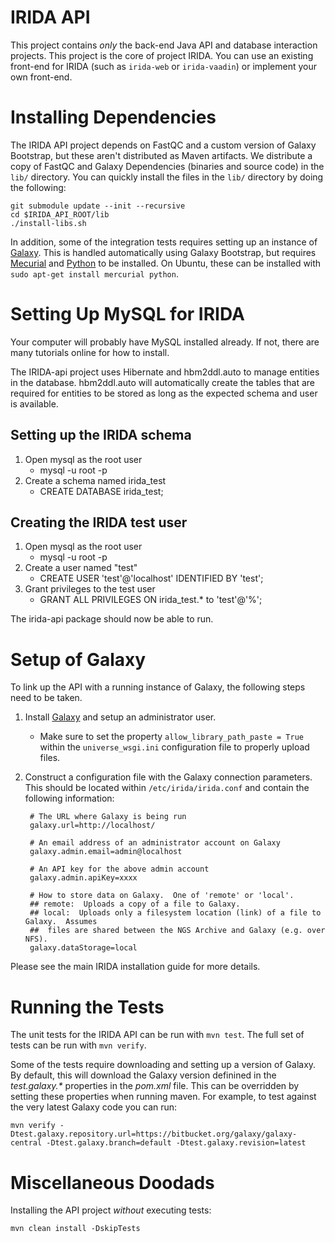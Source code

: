 IRIDA API
=========
This project contains *only* the back-end Java API and database interaction projects. This project is the core of project IRIDA. You can use an existing front-end for IRIDA (such as `irida-web` or `irida-vaadin`) or implement your own front-end.

Installing Dependencies
=======================
The IRIDA API project depends on FastQC and a custom version of Galaxy Bootstrap, but these aren't distributed as Maven artifacts. We distribute a copy of FastQC and Galaxy Dependencies (binaries and source code) in the `lib/` directory. You can quickly install the files in the `lib/` directory by doing the following:

    git submodule update --init --recursive
    cd $IRIDA_API_ROOT/lib
    ./install-libs.sh

In addition, some of the integration tests requires setting up an instance of [Galaxy](https://wiki.galaxyproject.org/Admin/GetGalaxy).  This is handled automatically using Galaxy Bootstrap, but requires [Mecurial](http://mercurial.selenic.com/) and [Python](http://www.python.org/) to be installed.  On Ubuntu, these can be installed with `sudo apt-get install mercurial python`.

Setting Up MySQL for IRIDA
==========================
Your computer will probably have MySQL installed already.  If not, there are many tutorials online for how to install.

The IRIDA-api project uses Hibernate and hbm2ddl.auto to manage entities in the database.  hbm2ddl.auto will automatically create the tables that are required for entities to be stored as long as the expected schema and user is available.

Setting up the IRIDA schema
----------------------------
1. Open mysql as the root user 
   * mysql -u root -p
2. Create a schema named irida_test
   * CREATE DATABASE irida_test;

Creating the IRIDA test user
-----------------------------
1. Open mysql as the root user 
   * mysql -u root -p
2. Create a user named "test"
   * CREATE USER 'test'@'localhost' IDENTIFIED BY 'test';
3. Grant privileges to the test user
   * GRANT ALL PRIVILEGES ON irida_test.* to 'test'@'%';

The irida-api package should now be able to run.

Setup of Galaxy
===============

To link up the API with a running instance of Galaxy, the following steps need to be taken.

1. Install [Galaxy](https://wiki.galaxyproject.org/Admin/GetGalaxy) and setup an administrator user.
   * Make sure to set the property `allow_library_path_paste = True` within the `universe_wsgi.ini` configuration file to properly upload files.
2. Construct a configuration file with the Galaxy connection parameters.  This should be located within `/etc/irida/irida.conf` and contain the following information:

        # The URL where Galaxy is being run
        galaxy.url=http://localhost/

        # An email address of an administrator account on Galaxy
        galaxy.admin.email=admin@localhost

        # An API key for the above admin account
        galaxy.admin.apiKey=xxxx

        # How to store data on Galaxy.  One of 'remote' or 'local'.
        ## remote:  Uploads a copy of a file to Galaxy.
        ## local:  Uploads only a filesystem location (link) of a file to Galaxy.  Assumes
        ##  files are shared between the NGS Archive and Galaxy (e.g. over NFS).
        galaxy.dataStorage=local

Please see the main IRIDA installation guide for more details.

Running the Tests
=================

The unit tests for the IRIDA API can be run with `mvn test`.  The full set of tests can be run with `mvn verify`.

Some of the tests require downloading and setting up a version of Galaxy.  By default, this will download the Galaxy version definined in the _test.galaxy.*_ properties in the *pom.xml* file.  This can be overridden by setting these properties when running maven.  For example, to test against the very latest Galaxy code you can run:

	mvn verify -Dtest.galaxy.repository.url=https://bitbucket.org/galaxy/galaxy-central -Dtest.galaxy.branch=default -Dtest.galaxy.revision=latest

Miscellaneous Doodads
=====================
Installing the API project *without* executing tests:

    mvn clean install -DskipTests

